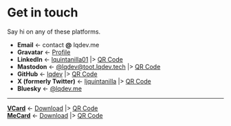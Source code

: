 # Get in touch

Say hi on any of these platforms.

- **Email** <- contact **@** lqdev.me
- **Gravatar** <- [Profile](/gravatar)
- **LinkedIn** <- [lquintanilla01](/linkedin) |> [QR Code](/images/contact/qr-linkedin.png)
- **Mastodon** <-  [@lqdev@toot.lqdev.tech](/mastodon) |> [QR Code](/images/contact/qr-mastodon.svg)
- **GitHub** <- [lqdev](/github) |> [QR Code](/images/contact/qr-github.svg)
- **X (formerly Twitter)** <- [ljquintanilla](/twitter) |> [QR Code](/images/contact/qr-twitter.svg)
- **Bluesky** <- [@lqdev.me](/bluesky)

---

**[VCard](https://en.wikipedia.org/wiki/VCard)** <- [Download](/vcard.vcf) |> [QR Code](/images/contact/qr-vcard.svg)  
**[MeCard](https://en.wikipedia.org/wiki/MeCard_(QR_code))** <- [Download](/mecard.txt) |> [QR Code](/images/contact/qr-mecard.svg)